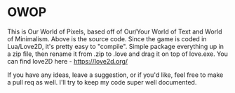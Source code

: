 # OWOP
This is Our World of Pixels, based off of Our/Your World of Text and World of Minimalism. Above is the source code. Since the game is coded in Lua/Love2D, it's pretty easy to "compile". Simple package everything up in a zip file, then rename it from .zip to .love and drag it on top of love.exe. You can find love2D here - https://love2d.org/

If you have any ideas, leave a suggestion, or if you'd like, feel free to make a pull req as well. I'll try to keep my code super well documented.